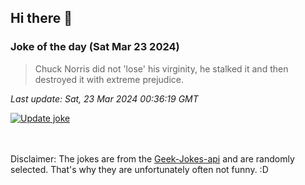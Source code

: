 ## Hi there 👋

### Joke of the day (Sat Mar 23 2024)
<!-- joke -->
>Chuck Norris did not 'lose' his virginity, he stalked it and then destroyed it with extreme prejudice.
<!-- /joke -->

*Last update: Sat, 23 Mar 2024 00:36:19 GMT*

[![Update joke](https://github.com/nclskfm/nclskfm/actions/workflows/joke.yml/badge.svg)](https://github.com/nclskfm/nclskfm/actions/workflows/joke.yml)

<br><br>
Disclaimer: The jokes are from the [Geek-Jokes-api](https://github.com/sameerkumar18/geek-joke-api) and are randomly selected. That's why they are unfortunately often not funny. :D

